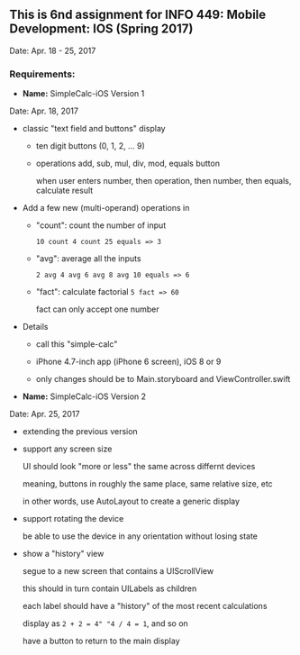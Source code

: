 ## This is 6nd assignment for INFO 449: Mobile Development: IOS (Spring 2017)

Date: Apr. 18 - 25, 2017

### Requirements:

- __Name:__ SimpleCalc-iOS Version 1

Date: Apr. 18, 2017

  - classic "text field and buttons" display

    - ten digit buttons (0, 1, 2, ... 9)

    - operations add, sub, mul, div, mod, equals button
      
      when user enters number, then operation, then number, then equals, calculate result

  - Add a few new (multi-operand) operations in

    - "count": count the number of input
      
      ` 10 count 4 count 25 equals => 3 `

    - "avg": average all the inputs

      ` 2 avg 4 avg 6 avg 8 avg 10 equals => 6 `

    - "fact": calculate factorial
      ` 5 fact => 60 `
      
      fact can only accept one number

  - Details

    - call this "simple-calc"

    - iPhone 4.7-inch app (iPhone 6 screen), iOS 8 or 9

    - only changes should be to Main.storyboard and ViewController.swift


- __Name:__ SimpleCalc-iOS Version 2

Date: Apr. 25, 2017

  - extending the previous version

  - support any screen size

    UI should look "more or less" the same across differnt devices

    meaning, buttons in roughly the same place, same relative size, etc

    in other words, use AutoLayout to create a generic display

  - support rotating the device
  
    be able to use the device in any orientation without losing state

  - show a "history" view
  
    segue to a new screen that contains a UIScrollView

    this should in turn contain UILabels as children

    each label should have a "history" of the most recent calculations

    display as ` 2 + 2 = 4" "4 / 4 = 1 `, and so on

    have a button to return to the main display


